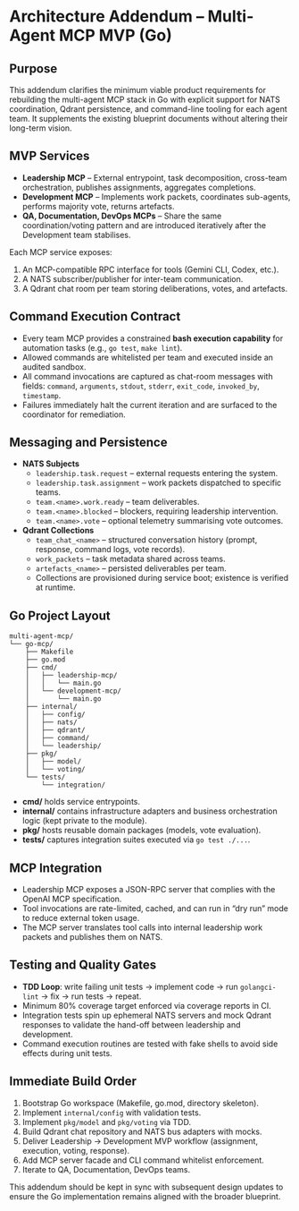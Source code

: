# Architecture Addendum – Multi-Agent MCP MVP (Go)

## Purpose
This addendum clarifies the minimum viable product requirements for rebuilding the multi-agent MCP stack in Go with explicit support for NATS coordination, Qdrant persistence, and command-line tooling for each agent team. It supplements the existing blueprint documents without altering their long-term vision.

## MVP Services
- **Leadership MCP** – External entrypoint, task decomposition, cross-team orchestration, publishes assignments, aggregates completions.
- **Development MCP** – Implements work packets, coordinates sub-agents, performs majority vote, returns artefacts.
- **QA, Documentation, DevOps MCPs** – Share the same coordination/voting pattern and are introduced iteratively after the Development team stabilises.

Each MCP service exposes:
1. An MCP-compatible RPC interface for tools (Gemini CLI, Codex, etc.).
2. A NATS subscriber/publisher for inter-team communication.
3. A Qdrant chat room per team storing deliberations, votes, and artefacts.

## Command Execution Contract
- Every team MCP provides a constrained **bash execution capability** for automation tasks (e.g., `go test`, `make lint`).
- Allowed commands are whitelisted per team and executed inside an audited sandbox.
- All command invocations are captured as chat-room messages with fields: `command`, `arguments`, `stdout`, `stderr`, `exit_code`, `invoked_by`, `timestamp`.
- Failures immediately halt the current iteration and are surfaced to the coordinator for remediation.

## Messaging and Persistence
- **NATS Subjects**
  - `leadership.task.request` – external requests entering the system.
  - `leadership.task.assignment` – work packets dispatched to specific teams.
  - `team.<name>.work.ready` – team deliverables.
  - `team.<name>.blocked` – blockers, requiring leadership intervention.
  - `team.<name>.vote` – optional telemetry summarising vote outcomes.
- **Qdrant Collections**
  - `team_chat_<name>` – structured conversation history (prompt, response, command logs, vote records).
  - `work_packets` – task metadata shared across teams.
  - `artefacts_<name>` – persisted deliverables per team.
  - Collections are provisioned during service boot; existence is verified at runtime.

## Go Project Layout
```
multi-agent-mcp/
└── go-mcp/
    ├── Makefile
    ├── go.mod
    ├── cmd/
    │   ├── leadership-mcp/
    │   │   └── main.go
    │   └── development-mcp/
    │       └── main.go
    ├── internal/
    │   ├── config/
    │   ├── nats/
    │   ├── qdrant/
    │   ├── command/
    │   └── leadership/
    ├── pkg/
    │   ├── model/
    │   └── voting/
    └── tests/
        └── integration/
```

- **cmd/** holds service entrypoints.
- **internal/** contains infrastructure adapters and business orchestration logic (kept private to the module).
- **pkg/** hosts reusable domain packages (models, vote evaluation).
- **tests/** captures integration suites executed via `go test ./...`.

## MCP Integration
- Leadership MCP exposes a JSON-RPC server that complies with the OpenAI MCP specification.
- Tool invocations are rate-limited, cached, and can run in “dry run” mode to reduce external token usage.
- The MCP server translates tool calls into internal leadership work packets and publishes them on NATS.

## Testing and Quality Gates
- **TDD Loop**: write failing unit tests → implement code → run `golangci-lint` → fix → run tests → repeat.
- Minimum 80% coverage target enforced via coverage reports in CI.
- Integration tests spin up ephemeral NATS servers and mock Qdrant responses to validate the hand-off between leadership and development.
- Command execution routines are tested with fake shells to avoid side effects during unit tests.

## Immediate Build Order
1. Bootstrap Go workspace (Makefile, go.mod, directory skeleton).
2. Implement `internal/config` with validation tests.
3. Implement `pkg/model` and `pkg/voting` via TDD.
4. Build Qdrant chat repository and NATS bus adapters with mocks.
5. Deliver Leadership → Development MVP workflow (assignment, execution, voting, response).
6. Add MCP server facade and CLI command whitelist enforcement.
7. Iterate to QA, Documentation, DevOps teams.

This addendum should be kept in sync with subsequent design updates to ensure the Go implementation remains aligned with the broader blueprint.

